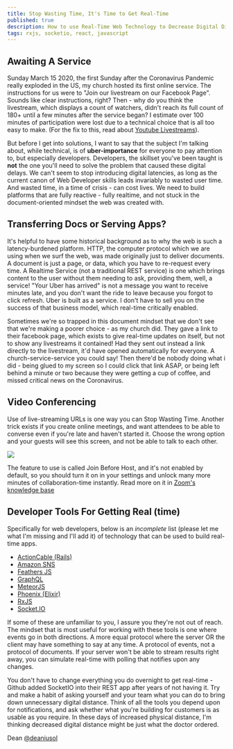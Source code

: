 ```yaml
---
title: Stop Wasting Time, It's Time to Get Real-Time
published: true
description: How to use Real-Time Web Technology to Decrease Digital Distance
tags: rxjs, socketio, react, javascript
---
```



## Awaiting A Service
Sunday March 15 2020, the first Sunday after the Coronavirus Pandemic really exploded in the US, my church hosted its first online service. The instructions for us were to "Join our livestream on our Facebook Page". Sounds like clear instructions, right? Then - why do you think the livestream, which displays a count of watchers, didn't reach its full count of 180+ until a few minutes after the service began? I estimate over 100 minutes of participation were lost due to a technical choice that is all too easy to make. (For the fix to this, read about [Youtube Livestreams](https://support.google.com/youtube/answer/2853700?hl=en)).

But before I get into solutions, I want to say that the subject I'm talking about, while technical, is of **uber-importance** for everyone to pay attention to, but especially developers. Developers, the skillset you've been taught is **not** the one you'll need to solve the problem that caused these digital delays. We can't seem to stop introducing digital latencies, as long as the current canon of Web Developer skills leads invariably to wasted user time. And wasted time, in a time of crisis - can cost lives. We need to build platforms that are fully reactive - fully realtime, and not stuck in the document-oriented mindset the web was created with.

## Transferring Docs or Serving Apps?

It's helpful to have some historical background as to why the web is such a latency-burdened platform. HTTP, the computer protocol which we are using when we surf the web, was made originally just to deliver documents. A document is just a page, or data, which you have to re-request every time. A Realtime Service (not a traditional REST service) is one which brings content to the user without them needing to ask, providing them, well, a service! "Your Uber has arrived" is not a message you want to receive minutes late, and you don't want the ride to leave because you forgot to click refresh. Uber is built as a service. I don't have to sell you on the success of that business model, which real-time critically enabled. 

Sometimes we're so trapped in this document mindset that we don't see that we're making a poorer choice - as my church did. They gave a link to their facebook page, which exists to give real-time updates on itself, but not to show any livestreams it contained! Had they sent out instead a link directly to the livestream, it'd have opened automatically for everyone. A church-service-service you could say! Then there'd be nobody doing what i did - being glued to my screen so I could click that link ASAP, or being left behind a minute or two because they were getting a cup of coffee, and missed critical news on the Coronavirus.

## Video Conferencing
Use of live-streaming URLs is one way you can Stop Wasting Time. Another trick exists if you create online meetings, and want attendees to be able to converse even if you're late and haven't started it. Choose the wrong option and your guests will see this screen, and not be able to talk to each other.
 
![](https://assets.zoom.us/images/en-us/desktop/generic/wait-for-host-to-start-meeting.png)

The feature to use is called Join Before Host, and it's not enabled by default, so you should turn it on in your settings and unlock many more minutes of collaboration-time instantly. Read more on it in [Zoom's knowledge base](https://support.zoom.us/hc/en-us/articles/202828525-Join-Before-Host)

## Developer Tools For Getting Real (time)

Specifically for web developers, below is an *incomplete* list (please let me what I'm missing and I'll add it) of technology that can be used to build real-time apps. 

- [ActionCable (Rails)](https://guides.rubyonrails.org/action_cable_overview.html)
- [Amazon SNS](https://aws.amazon.com/sns/?whats-new-cards.sort-by=item.additionalFields.postDateTime&whats-new-cards.sort-order=desc)
- [Feathers JS](https://feathersjs.com/)
- [GraphQL](https://github.com/apollographql/graphql-subscriptions)
- [MeteorJS](https://www.meteor.com/)
- [Phoenix (Elixir)](https://www.phoenixframework.org/)
- [RxJS]([https://rxjs.dev/](https://rxjs.dev/))
- [Socket.IO](https://rxjs.dev/)

If some of these are unfamiliar to you, I assure you they're not out of reach. The mindset that is most useful for working with these tools is one where events go in both directions. A more equal protocol where the server OR the client may have something to say at any time. A protocol of events, not a protocol of documents. If your server won't be able to stream results right away, you can simulate real-time with polling that notifies upon any changes.

You don't have to change everything you do overnight to get real-time - Github added SocketIO into their REST app after years of not having it. Try and make a habit of asking yourself and your team what you can do to bring down unnecessary digital distance. Think of all the tools you depend upon for notifications, and ask whether what you're building for customers is as usable as you require. In these days of increased physical distance, I'm thinking decreased digital distance might be just what the doctor ordered.

Dean [@deaniusol](twitter.com/deaniusol)